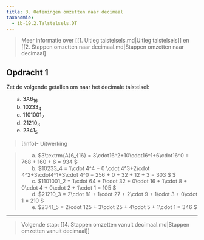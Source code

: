 ```yaml
---
title: 3. Oefeningen omzetten naar decimaal
taxonomie:
  - ib-19.2.Talstelsels.DT
---
```


> Meer informatie over [[1. Uitleg talstelsels.md|Uitleg talstelsels]]
> en [[2. Stappen omzetten naar decimaal.md|Stappen omzetten naar
> decimaal]

## Opdracht 1

Zet de volgende getallen om naar het decimale talstelsel:

&nbsp;&nbsp;&nbsp;&nbsp;&nbsp;&nbsp;
a. $3\textrm{A}6_{16}$\
&nbsp;&nbsp;&nbsp;&nbsp;&nbsp;&nbsp;
b. $10233_4$\
&nbsp;&nbsp;&nbsp;&nbsp;&nbsp;&nbsp;
c. $1101001_2$\
&nbsp;&nbsp;&nbsp;&nbsp;&nbsp;&nbsp;
d. $21210_3$\
&nbsp;&nbsp;&nbsp;&nbsp;&nbsp;&nbsp;
e. $2341_5$

> [!info]- Uitwerking
> 
<!-- > &nbsp;&nbsp;&nbsp;&nbsp;&nbsp;&nbsp;
> a. 934\
> &nbsp;&nbsp;&nbsp;&nbsp;&nbsp;&nbsp;&nbsp;&nbsp;
> $\begin{array}{rcl}
> 3\textrm{A}6_{16} & = & 3\cdot16^2+10\cdot16^1+6\cdot16^0 \\
>  & = & 768 + 160 + 6 \\
>  & = & 934
> \end{array}$\ -->
> &nbsp;&nbsp;&nbsp;&nbsp;&nbsp;&nbsp;
> a. $3\textrm{A}6_{16} = 3\cdot16^2+10\cdot16^1+6\cdot16^0 =
> 768 + 160 + 6 = 934
> $\
> &nbsp;&nbsp;&nbsp;&nbsp;&nbsp;&nbsp;
> b. $10233_4 = 1\cdot 4^4 + 0 \cdot 4^3+2\cdot 4^2+3\cdot4^1+3\cdot 4^0 = 256 + 0 + 32 + 12 + 3 = 303
> $
> $\
> &nbsp;&nbsp;&nbsp;&nbsp;&nbsp;&nbsp;
> c. $1101001_2 = 1\cdot 64 + 1\cdot 32 + 0\cdot 16 + 1\cdot 8 + 0\cdot 4 + 0\cdot 2 + 1\cdot 1 = 105
> $\
> &nbsp;&nbsp;&nbsp;&nbsp;&nbsp;&nbsp;
> d. $21210_3 = 2\cdot 81 + 1\cdot 27 + 2\cdot 9 + 1\cdot 3 + 0\cdot 1 = 210
> $\
> &nbsp;&nbsp;&nbsp;&nbsp;&nbsp;&nbsp;
> e. $2341_5 = 2\cdot 125 + 3\cdot 25 + 4\cdot 5 + 1\cdot 1 = 346
> $

---

> Volgende stap: [[4. Stappen omzetten vanuit decimaal.md|Stappen omzetten vanuit decimaal]]